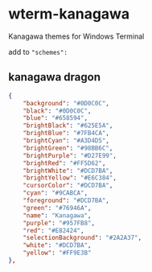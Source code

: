 # wterm-kanagawa
Kanagawa themes for Windows Terminal



add to `"schemes": `

## kanagawa dragon

```json
{
    "background": "#0D0C0C",
    "black": "#0D0C0C",
    "blue": "#658594",
    "brightBlack": "#625E5A",
    "brightBlue": "#7FB4CA",
    "brightCyan": "#A3D4D5",
    "brightGreen": "#98BB6C",
    "brightPurple": "#D27E99",
    "brightRed": "#FF5D62",
    "brightWhite": "#DCD7BA",
    "brightYellow": "#E6C384",
    "cursorColor": "#DCD7BA",
    "cyan": "#9CABCA",
    "foreground": "#DCD7BA",
    "green": "#76946A",
    "name": "Kanagawa",
    "purple": "#957FB8",
    "red": "#E82424",
    "selectionBackground": "#2A2A37",
    "white": "#DCD7BA",
    "yellow": "#FF9E3B"
},

